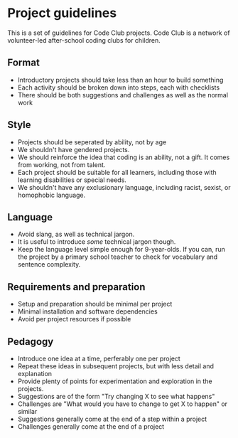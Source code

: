 # Project guidelines

This is a set of guidelines for Code Club projects. Code Club is a network of volunteer-led after-school coding clubs for children.

## Format

- Introductory projects should take less than an hour to build something
- Each activity should be broken down into steps, each with checklists
- There should be both suggestions and challenges as well as the normal work

## Style

- Projects should be seperated by ability, not by age
- We shouldn't have gendered projects.
- We should reinforce the idea that coding is an ability, not a gift. It comes from working, not from talent.
- Each project should be suitable for all learners, including those with learning disabilities or special needs.
- We shouldn't have any exclusionary language, including racist, sexist, or homophobic language. 

## Language

- Avoid slang, as well as technical jargon.
- It is useful to introduce *some* technical jargon though.
- Keep the language level simple enough for 9-year-olds. If you can, run the project by a primary school teacher to check for vocabulary and sentence complexity.

## Requirements and preparation

- Setup and preparation should be minimal per project
- Minimal installation and software dependencies
- Avoid per project resources if possible

## Pedagogy

- Introduce one idea at a time, perferably one per project
- Repeat these ideas in subsequent projects, but with less detail and explanation
- Provide plenty of points for experimentation and exploration in the projects.
- Suggestions are of the form "Try changing X to see what happens"
- Challenges are "What would you have to change to get X to happen" or similar
- Suggestions generally come at the end of a step within a project
- Challenges generally come at the end of a project

